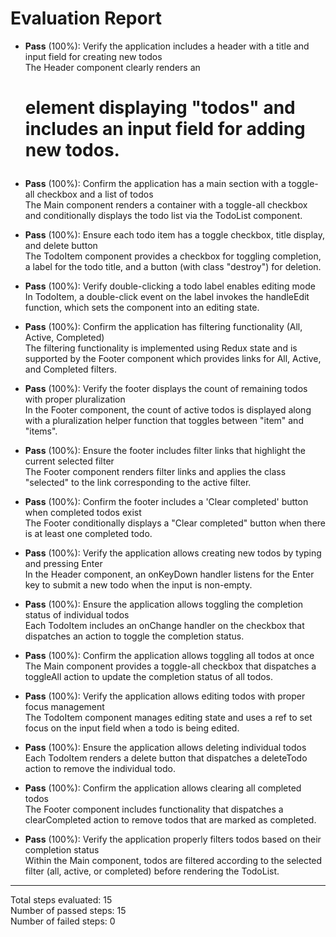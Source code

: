 # Evaluation Report

- **Pass** (100%): Verify the application includes a header with a title and input field for creating new todos  
  The Header component clearly renders an <h1> element displaying "todos" and includes an input field for adding new todos.

- **Pass** (100%): Confirm the application has a main section with a toggle-all checkbox and a list of todos  
  The Main component renders a container with a toggle-all checkbox and conditionally displays the todo list via the TodoList component.

- **Pass** (100%): Ensure each todo item has a toggle checkbox, title display, and delete button  
  The TodoItem component provides a checkbox for toggling completion, a label for the todo title, and a button (with class "destroy") for deletion.

- **Pass** (100%): Verify double-clicking a todo label enables editing mode  
  In TodoItem, a double-click event on the label invokes the handleEdit function, which sets the component into an editing state.

- **Pass** (100%): Confirm the application has filtering functionality (All, Active, Completed)  
  The filtering functionality is implemented using Redux state and is supported by the Footer component which provides links for All, Active, and Completed filters.

- **Pass** (100%): Verify the footer displays the count of remaining todos with proper pluralization  
  In the Footer component, the count of active todos is displayed along with a pluralization helper function that toggles between "item" and "items".

- **Pass** (100%): Ensure the footer includes filter links that highlight the current selected filter  
  The Footer component renders filter links and applies the class "selected" to the link corresponding to the active filter.

- **Pass** (100%): Confirm the footer includes a 'Clear completed' button when completed todos exist  
  The Footer conditionally displays a "Clear completed" button when there is at least one completed todo.

- **Pass** (100%): Verify the application allows creating new todos by typing and pressing Enter  
  In the Header component, an onKeyDown handler listens for the Enter key to submit a new todo when the input is non-empty.

- **Pass** (100%): Ensure the application allows toggling the completion status of individual todos  
  Each TodoItem includes an onChange handler on the checkbox that dispatches an action to toggle the completion status.

- **Pass** (100%): Confirm the application allows toggling all todos at once  
  The Main component provides a toggle-all checkbox that dispatches a toggleAll action to update the completion status of all todos.

- **Pass** (100%): Verify the application allows editing todos with proper focus management  
  The TodoItem component manages editing state and uses a ref to set focus on the input field when a todo is being edited.

- **Pass** (100%): Ensure the application allows deleting individual todos  
  Each TodoItem renders a delete button that dispatches a deleteTodo action to remove the individual todo.

- **Pass** (100%): Confirm the application allows clearing all completed todos  
  The Footer component includes functionality that dispatches a clearCompleted action to remove todos that are marked as completed.

- **Pass** (100%): Verify the application properly filters todos based on their completion status  
  Within the Main component, todos are filtered according to the selected filter (all, active, or completed) before rendering the TodoList.

---

Total steps evaluated: 15  
Number of passed steps: 15  
Number of failed steps: 0